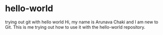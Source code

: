 # hello-world
trying out git with hello world
Hi, my name is Arunava Chaki and I am new to Git. This is me trying out how to use it with the hello-world repository.

